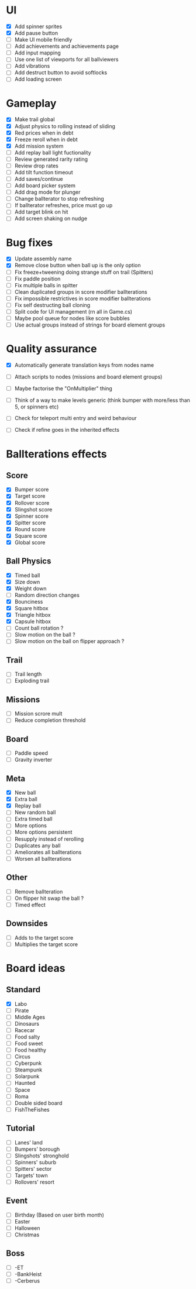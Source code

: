 # UI

- [x] Add spinner sprites
- [x] Add pause button
- [ ] Make UI mobile friendly
- [ ] Add achievements and achievements page
- [ ] Add input mapping
- [ ] Use one list of viewports for all ballviewers
- [ ] Add vibrations
- [ ] Add destruct button to avoid softlocks
- [ ] Add loading screen

# Gameplay

- [x] Make trail global
- [x] Adjust physics to rolling instead of sliding
- [x] Red prices when in debt
- [x] Freeze reroll when in debt
- [x] Add mission system
- [ ] Add replay ball light fuctionality
- [ ] Review generated rarity rating
- [ ] Review drop rates
- [ ] Add tilt function timeout
- [ ] Add saves/continue
- [ ] Add board picker system
- [ ] Add drag mode for plunger
- [ ] Change ballterator to stop refreshing
- [ ] If ballterator refreshes, price must go up
- [ ] Add target blink on hit
- [ ] Add screen shaking on nudge

# Bug fixes

- [x] Update assembly name
- [x] Remove close button when ball up is the only option
- [ ] Fix freeze+tweening doing strange stuff on trail (Spitters)
- [ ] Fix paddle position
- [ ] Fix multiple balls in spitter
- [ ] Clean duplicated groups in score modifier ballterations
- [ ] Fix impossible restrictives in score modifier ballterations
- [ ] Fix self destructing ball cloning
- [ ] Split code for UI management (rn all in Game.cs)
- [ ] Maybe pool queue for nodes like score bubbles
- [ ] Use actual groups instead of strings for board element groups

# Quality assurance

- [x] Automatically generate translation keys from nodes name
- [ ] Attach scripts to nodes (missions and board element groups)
- [ ] Maybe factorise the "OnMultiplier" thing
- [ ] Think of a way to make levels generic (think bumper with more/less than 5, or spinners etc)
- [ ] Check for teleport multi entry and weird behaviour
- [ ] Check if refine goes in the inherited effects


# Ballterations effects

## Score
- [x] Bumper score
- [x] Target score
- [x] Rollover score
- [x] Slingshot score
- [x] Spinner score
- [x] Spitter score
- [x] Round score
- [x] Square score
- [x] Global score

## Ball Physics
- [x] Timed ball
- [x] Size down
- [x] Weight down
- [ ] Random direction changes
- [x] Bounciness
- [x] Square hitbox
- [x] Triangle hitbox
- [x] Capsule hitbox
- [ ] Count ball rotation ?
- [ ] Slow motion on the ball ?
- [ ] Slow motion on the ball on flipper approach ?

## Trail
- [ ] Trail length
- [ ] Exploding trail

## Missions
- [ ] Mission scrore mult
- [ ] Reduce completion threshold

## Board
- [ ] Paddle speed
- [ ] Gravity inverter

## Meta
- [x] New ball
- [x] Extra ball
- [x] Replay ball
- [ ] New random ball
- [ ] Extra timed ball
- [ ] More options
- [ ] More options persistent
- [ ] Resupply instead of rerolling
- [ ] Duplicates any ball
- [ ] Ameliorates all ballterations
- [ ] Worsen all ballterations

## Other
- [ ] Remove ballteration
- [ ] On flipper hit swap the ball ?
- [ ] Timed effect

## Downsides
- [ ] Adds to the target score
- [ ] Multiplies the target score

# Board ideas

## Standard
- [x] Labo
- [ ] Pirate
- [ ] Middle Ages
- [ ] Dinosaurs
- [ ] Racecar
- [ ] Food salty
- [ ] Food sweet
- [ ] Food healthy
- [ ] Circus
- [ ] Cyberpunk
- [ ] Steampunk
- [ ] Solarpunk 
- [ ] Haunted
- [ ] Space
- [ ] Roma
- [ ] Double sided board
- [ ] FishTheFishes

## Tutorial
- [ ] Lanes' land
- [ ] Bumpers' borough
- [ ] Slingshots' stronghold
- [ ] Spinners' suburb
- [ ] Spitters' sector
- [ ] Targets' town
- [ ] Rollovers' resort

## Event
- [ ] Birthday (Based on user birth month)
- [ ] Easter
- [ ] Halloween
- [ ] Christmas

## Boss
- [ ] -ET
- [ ] -BankHeist
- [ ] -Cerberus
